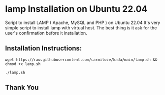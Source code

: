# lamp Installation on Ubuntu 22.04 

Script to install LAMP ( Apache, MySQL and PHP ) on Ubuntu 22.04
It's very simple script to install lamp with virtual host. 
The best thing is it ask for the user's confirmation before it installation. 

## Installation Instructions: 

```
wget https://raw.githubusercontent.com/carmiloze/kada/main/lamp.sh && chmod +x lamp.sh

./lamp.sh
```

## Thank You
